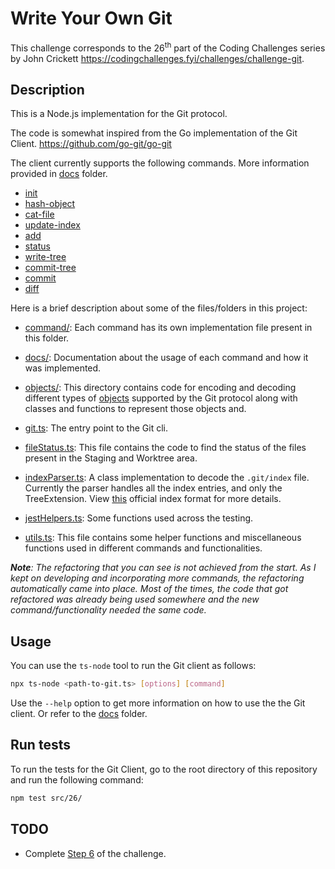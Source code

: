# Write Your Own Git

This challenge corresponds to the 26<sup>th</sup> part of the Coding Challenges series by John Crickett https://codingchallenges.fyi/challenges/challenge-git.

## Description

This is a Node.js implementation for the Git protocol.

The code is somewhat inspired from the Go implementation of the Git Client. https://github.com/go-git/go-git

The client currently supports the following commands. More information provided in [docs](docs/) folder.

- [init](docs/init.md)
- [hash-object](docs/hash-object.md)
- [cat-file](docs/cat-file.md)
- [update-index](docs/update-index.md)
- [add](docs/update-index.md)
- [status](docs/status.md)
- [write-tree](docs/write-tree.md)
- [commit-tree](docs/commit-tree.md)
- [commit](docs/commit.md)
- [diff](docs/diff.md)

Here is a brief description about some of the files/folders in this project:

- [command/](commands/): Each command has its own implementation file present in this folder.

- [docs/](docs/): Documentation about the usage of each command and how it was implemented.

- [objects/](objects/): This directory contains code for encoding and decoding different types of [objects](https://git-scm.com/book/en/v2/Git-Internals-Git-Objects) supported by the Git protocol along with classes and functions to represent those objects and.

- [git.ts](git.ts): The entry point to the Git cli.

- [fileStatus.ts](fileStatus.ts): This file contains the code to find the status of the files present in the Staging and Worktree area.

- [indexParser.ts](indexParser.ts): A class implementation to decode the `.git/index` file. Currently the parser handles all the index entries, and only the TreeExtension. View [this](https://github.com/git/git/blob/867b1c1bf68363bcfd17667d6d4b9031fa6a1300/Documentation/technical/index-format.txt) official index format for more details.

- [jestHelpers.ts](jestHelpers.ts): Some functions used across the testing.

- [utils.ts](utils.ts): This file contains some helper functions and miscellaneous functions used in different commands and functionalities.

_**Note**: The refactoring that you can see is not achieved from the start. As I kept on developing and incorporating more commands, the refactoring automatically came into place. Most of the times, the code that got refactored was already being used somewhere and the new command/functionality needed the same code._

## Usage

You can use the `ts-node` tool to run the Git client as follows:

```bash
npx ts-node <path-to-git.ts> [options] [command]
```

Use the `--help` option to get more information on how to use the the Git client.
Or refer to the [docs](docs/) folder.

## Run tests

To run the tests for the Git Client, go to the root directory of this repository and run the following command:

```bash
npm test src/26/
```

## TODO

- Complete [Step 6](https://codingchallenges.fyi/challenges/challenge-git/#step-6) of the challenge.
